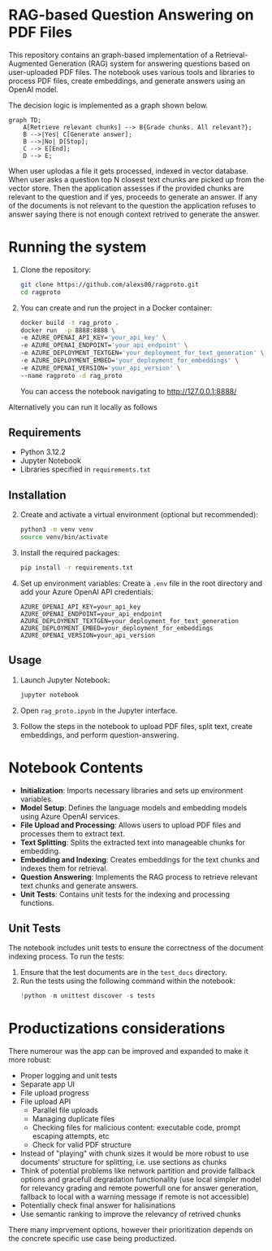 # RAG-based Question Answering on PDF Files

This repository contains an graph-based implementation of a Retrieval-Augmented Generation (RAG) system for answering questions based on user-uploaded PDF files. The notebook uses various tools and libraries to process PDF files, create embeddings, and generate answers using an OpenAI model.

The decision logic is implemented as a graph shown below. 

```mermaid
graph TD;
    A[Retrieve relevant chunks] --> B{Grade chunks. All relevant?};
    B -->|Yes| C[Generate answer];
    B -->|No| D[Stop];
    C --> E[End];
    D --> E;
```

When user uplodas a file it gets processed, indexed in vector database. When user asks 
a question top N closest text chunks are picked up from the vector store. Then the application
assesses if the provided chunks are relevant to the question and if yes, proceeds to generate
an answer. If any of the documents is not relevant to the question the application
refuses to answer saying there is not enough context retrived to generate the answer.

# Running the system

1. Clone the repository:
    ```bash
    git clone https://github.com/alexs00/ragproto.git
    cd ragproto
    ```

2. You can create and run the project in a Docker container:
    ```bash
    docker build -t rag_proto .
    docker run  -p 8888:8888 \
    -e AZURE_OPENAI_API_KEY='your_api_key' \
    -e AZURE_OPENAI_ENDPOINT='your_api_endpoint' \
    -e AZURE_DEPLOYMENT_TEXTGEN='your_deployment_for_text_generation' \
    -e AZURE_DEPLOYMENT_EMBED='your_deployment_for_embeddings' \
    -e AZURE_OPENAI_VERSION='your_api_version' \
    --name ragproto -d rag_proto
    ```
    You can access the notebook navigating to http://127.0.0.1:8888/

Alternatively you can run it locally as follows

## Requirements

- Python 3.12.2
- Jupyter Notebook
- Libraries specified in `requirements.txt`

## Installation

2. Create and activate a virtual environment (optional but recommended):
    ```bash
    python3 -m venv venv
    source venv/bin/activate
    ```

3. Install the required packages:
    ```bash
    pip install -r requirements.txt
    ```

4. Set up environment variables:
    Create a `.env` file in the root directory and add your Azure OpenAI API credentials:
    ```dotenv
    AZURE_OPENAI_API_KEY=your_api_key
    AZURE_OPENAI_ENDPOINT=your_api_endpoint
    AZURE_DEPLOYMENT_TEXTGEN=your_deployment_for_text_generation
    AZURE_DEPLOYMENT_EMBED=your_deployment_for_embeddings
    AZURE_OPENAI_VERSION=your_api_version
    ```

## Usage

1. Launch Jupyter Notebook:
    ```bash
    jupyter notebook
    ```

2. Open `rag_proto.ipynb` in the Jupyter interface.

3. Follow the steps in the notebook to upload PDF files, split text, create embeddings, and perform question-answering.

# Notebook Contents

- **Initialization**: Imports necessary libraries and sets up environment variables.
- **Model Setup**: Defines the language models and embedding models using Azure OpenAI services.
- **File Upload and Processing**: Allows users to upload PDF files and processes them to extract text.
- **Text Splitting**: Splits the extracted text into manageable chunks for embedding.
- **Embedding and Indexing**: Creates embeddings for the text chunks and indexes them for retrieval.
- **Question Answering**: Implements the RAG process to retrieve relevant text chunks and generate answers.
- **Unit Tests**: Contains unit tests for the indexing and processing functions.

## Unit Tests

The notebook includes unit tests to ensure the correctness of the document indexing process. To run the tests:

1. Ensure that the test documents are in the `test_docs` directory.
2. Run the tests using the following command within the notebook:
    ```python
    !python -m unittest discover -s tests
    ```

# Productizations considerations
There numerour was the app can be improved and expanded to make it more robust:
- Proper logging and unit tests
- Separate app UI
- File upload progress 
- File upload API
  - Parallel file uploads
  - Managing duplicate files
  - Checking files for malicious content: executable code, prompt escaping attempts, etc
  - Check for valid PDF structure
- Instead of "playing" with chunk sizes it would be more robust to use documents' structure for
splitting, i.e. use sections as chunks
- Think of potential problems like network partition and provide fallback options and 
gracefull degradation functionality (use local simpler model for relevancy grading and 
remote powerfull one for answer generation, fallback to local with a warning message
if remote is not accessible)
- Potentially check final answer for halisinations
- Use semantic ranking to improve the relevancy of retrived chunks

There many imprvement options, however their prioritization depends on the concrete specific
use case being productized.